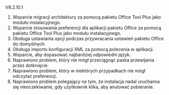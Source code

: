 V8.2.10.1

1. Wsparcie migracji architektury za pomocą pakietu Office Tool Plus jako modułu instalacyjnego.
2. Wsparcie stosowania preferencji dla aplikacji pakietu Office za pomocą pakietu Office Tool Plus jako modułu instalacyjnego.
3. Obsługa ustawiania opcji podczas przywracania ustawień pakietu Office do domyślnych.
4. Obsługa importu konfiguracji XML za pomocą polecenia w aplikacji.
5. Wsparcie, aby dopasować najbardziej odpowiedni język.
6. Naprawiono problem, który nie mógł przeciągnąć paska przewijania przez dotknięcie.
7. Naprawiono problem, który w niektórych przypadkach nie mógł odczytać preferencji.
8. Naprawiono problem polegający na tym, że instalacja nadal uruchamia się nieoczekiwanie, gdy użytkownik klika, aby anulować pobieranie.
